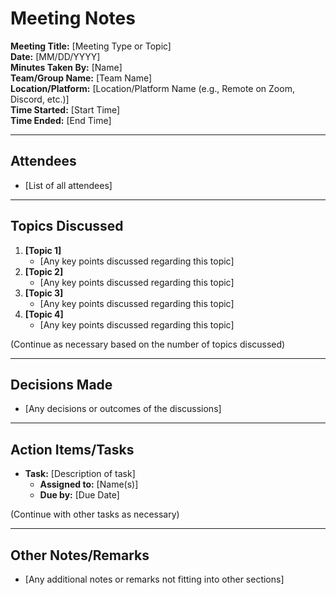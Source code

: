 # Meeting Notes

**Meeting Title:** [Meeting Type or Topic]  
**Date:** [MM/DD/YYYY]  
**Minutes Taken By:** [Name]  
**Team/Group Name:** [Team Name]  
**Location/Platform:** [Location/Platform Name (e.g., Remote on Zoom, Discord, etc.)]  
**Time Started:** [Start Time]  
**Time Ended:** [End Time]

---

## Attendees

- [List of all attendees]

---

## Topics Discussed

1. **[Topic 1]**
   - [Any key points discussed regarding this topic]
2. **[Topic 2]**
   - [Any key points discussed regarding this topic]
3. **[Topic 3]**
   - [Any key points discussed regarding this topic]
4. **[Topic 4]**
   - [Any key points discussed regarding this topic]

(Continue as necessary based on the number of topics discussed)

---

## Decisions Made

- [Any decisions or outcomes of the discussions]

---

## Action Items/Tasks

- **Task:** [Description of task]
  - **Assigned to:** [Name(s)]
  - **Due by:** [Due Date]

(Continue with other tasks as necessary)

---

## Other Notes/Remarks

- [Any additional notes or remarks not fitting into other sections]
